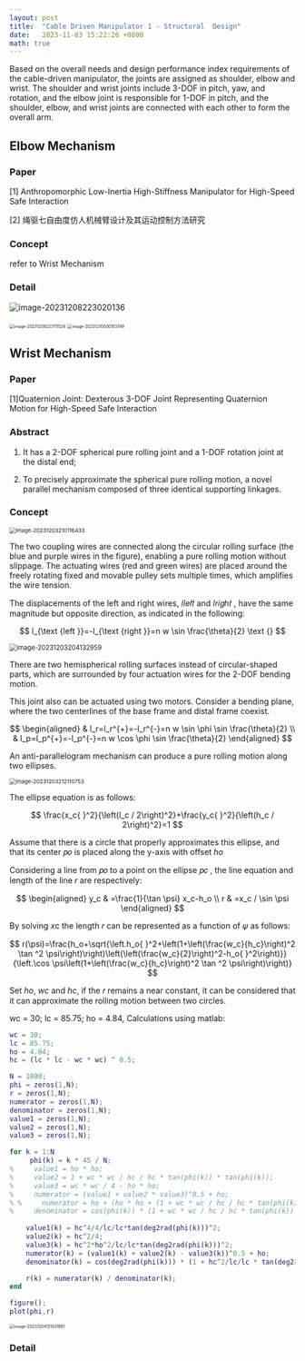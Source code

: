 ```yaml
---
layout: post
title:  "Cable Driven Manipulator 1 - Structural  Design"
date:   2023-11-03 15:22:26 +0800
math: true
---
```


Based on the overall needs and design performance index requirements of the cable-driven manipulator, the joints are assigned as shoulder, elbow and wrist. The shoulder and wrist joints include 3-DOF in pitch, yaw, and rotation, and the elbow joint is responsible for 1-DOF in pitch, and the shoulder, elbow, and wrist joints are connected with each other to form the overall arm.



## Elbow Mechanism

### Paper

[1] Anthropomorphic Low-Inertia High-Stiffness Manipulator for High-Speed Safe Interaction

[2] 绳驱七自由度仿人机械臂设计及其运动控制方法研究

### Concept

refer to Wrist Mechanism

### Detail

![image-20231208223020136](https://cdn.jsdelivr.net/gh/Go2SchooI/blogImg@main/img/image-20231208223020136.png)

<img src="https://cdn.jsdelivr.net/gh/Go2SchooI/blogImg@main/img/image-20231208223111524.png" alt="image-20231208223111524" style="zoom:50%;" />

<img src="https://cdn.jsdelivr.net/gh/Go2SchooI/blogImg@main/img/image-20231210000153749.png" alt="image-20231210000153749" style="zoom:50%;" />

## Wrist Mechanism

### Paper

[1]Quaternion Joint: Dexterous 3-DOF Joint Representing Quaternion  Motion for High-Speed Safe Interaction

### Abstract

1. It has a 2-DOF spherical pure rolling  joint and a 1-DOF rotation joint at the distal end;

2. To precisely approximate the spherical pure rolling motion, a novel parallel mechanism composed of three identical supporting linkages.

### Concept

<img src="https://cdn.jsdelivr.net/gh/Go2SchooI/blogImg@main/img/image-20231203210116433.png" alt="image-20231203210116433" style="zoom:67%;" />

The two coupling wires are connected along the circular rolling surface (the blue and purple wires in the figure), enabling a pure rolling motion without slippage. The actuating  wires (red and green wires) are placed around the freely  rotating fixed and movable pulley sets multiple times, which  amplifies the wire tension.

The displacements of the left and right wires, 𝑙𝑙𝑒𝑓𝑡 and 𝑙𝑟𝑖𝑔ℎ𝑡 , have the same magnitude but opposite direction, as indicated in the following:

$$
l_{\text {left }}=-l_{\text {right }}=n w \sin \frac{\theta}{2} \text {}
$$

<img src="https://cdn.jsdelivr.net/gh/Go2SchooI/blogImg@main/img/image-20231203204132959.png" alt="image-20231203204132959" style="zoom:80%;" />

There are two hemispherical rolling  surfaces instead of circular-shaped parts, which are surrounded  by four actuation wires for the 2-DOF bending motion.

This joint also can be actuated using two motors. Consider a bending plane, where the two centerlines of the base frame and distal frame coexist.

$$
\begin{aligned}
& l_r=l_r^{+}=-l_r^{-}=n w \sin \phi \sin \frac{\theta}{2} \\
& l_p=l_p^{+}=-l_p^{-}=n w \cos \phi \sin \frac{\theta}{2}
\end{aligned}
$$


An anti-parallelogram mechanism can produce a pure rolling motion along two ellipses.

<img src="https://cdn.jsdelivr.net/gh/Go2SchooI/blogImg@main/img/image-20231203212110753.png" alt="image-20231203212110753" style="zoom:67%;" />

The ellipse equation is as follows:

$$
\frac{x_c{ }^2}{\left(l_c / 2\right)^2}+\frac{y_c{ }^2}{\left(h_c / 2\right)^2}=1
$$

Assume that there is a circle that properly approximates this ellipse, and that its center 𝑝𝑜 is placed along the y-axis with offset *ho*

Considering a line from 𝑝𝑜 to a point on the ellipse 𝑝𝑐 , the line equation and length of the line 𝑟 are respectively:

$$
\begin{aligned}
y_c & =\frac{1}{\tan \psi} x_c-h_o \\
r & =x_c / \sin \psi
\end{aligned}
$$

By solving 𝑥c  the length 𝑟 can be represented as a function of 𝜓 as follows:

$$
r(\psi)=\frac{h_o+\sqrt{\left.h_o{ }^2+\left(1+\left(\frac{w_c}{h_c}\right)^2 \tan ^2 \psi\right)\right)\left(\left(\frac{w_c}{2}\right)^2-h_o{ }^2\right)}}{\left.\cos \psi\left(1+\left(\frac{w_c}{h_c}\right)^2 \tan ^2 \psi\right)\right)}
$$

Set *ho*, *wc* and *hc*, if the 𝑟 remains a near constant, it can be considered that it can approximate the rolling motion between two circles.

wc = 30; lc = 85.75; ho = 4.84, Calculations using matlab:

```matlab
wc = 30;
lc = 85.75;
ho = 4.84;
hc = (lc * lc - wc * wc) ^ 0.5;

N = 1000;
phi = zeros(1,N);
r = zeros(1,N);
numerator = zeros(1,N);
denominator = zeros(1,N);
value1 = zeros(1,N);
value2 = zeros(1,N);
value3 = zeros(1,N);

for k = 1:N
     phi(k) = k * 45 / N;
%     value1 = ho * ho;
%     value2 = 1 + wc * wc / hc / hc * tan(phi(k)) * tan(phi(k));
%     value3 = wc * wc / 4 - ho * ho;
%     numerator = (value1 + value2 * value3)^0.5 + ho;
% %     numerator = ho + (ho * ho + (1 + wc * wc / hc / hc * tan(phi(k)) * tan(phi(k))) * (wc * wc / 4 - ho * ho))^0.5;
%     denominator = cos(phi(k)) * (1 + wc * wc / hc / hc * tan(phi(k)) * tan(phi(k)));
    
    value1(k) = hc^4/4/lc/lc*tan(deg2rad(phi(k)))^2;
    value2(k) = hc^2/4;
    value3(k) = hc^2*ho^2/lc/lc*tan(deg2rad(phi(k)))^2;
    numerator(k) = (value1(k) + value2(k) - value3(k))^0.5 + ho;
    denominator(k) = cos(deg2rad(phi(k))) * (1 + hc^2/lc/lc * tan(deg2rad(phi(k)))^2);

    r(k) = numerator(k) / denominator(k);
end

figure();
plot(phi,r)
```

<img src="https://cdn.jsdelivr.net/gh/Go2SchooI/blogImg@main/img/image-20231204151031891.png" alt="image-20231204151031891" style="zoom:50%;" />























### Detail

